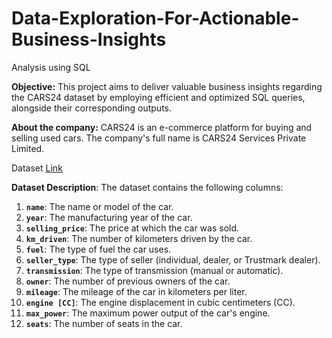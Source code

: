 # Data-Exploration-For-Actionable-Business-Insights

Analysis using SQL

**Objective:** This project aims to deliver valuable business insights regarding the CARS24 dataset by employing efficient and optimized SQL queries, alongside their corresponding outputs.

**About the company:** CARS24 is an e-commerce platform for buying and selling used cars. The company's full name is CARS24 Services Private Limited.

Dataset [Link](https://docs.google.com/spreadsheets/d/1EcAPY37fkF_6M2i5l5GOVofbAh_5Uk9G/edit?usp=sharing&ouid=107422297648408958883&rtpof=true&sd=true)

**Dataset Description**:
The dataset contains the following columns:

1. **`name`**: The name or model of the car.
2. **`year`**: The manufacturing year of the car.
3. **`selling_price`**: The price at which the car was sold.
4. **`km_driven`**: The number of kilometers driven by the car.
5. **`fuel`**: The type of fuel the car uses.
6. **`seller_type`**: The type of seller (individual, dealer, or Trustmark dealer).
7. **`transmission`**: The type of transmission (manual or automatic).
8. **`owner`**: The number of previous owners of the car.
9. **`mileage`**: The mileage of the car in kilometers per liter.
10. **`engine [CC]`**: The engine displacement in cubic centimeters (CC).
11. **`max_power`**: The maximum power output of the car's engine.
12. **`seats`**: The number of seats in the car.
